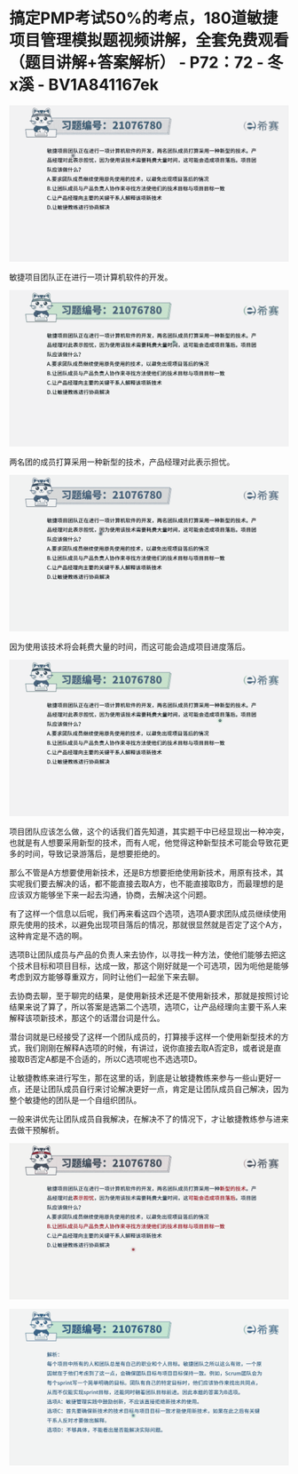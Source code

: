 # 搞定PMP考试50%的考点，180道敏捷项目管理模拟题视频讲解，全套免费观看（题目讲解+答案解析） - P72：72 - 冬x溪 - BV1A841167ek

![](img/77e56c3d7ccb5d9f4d4b9af50fc544bd_0.png)

敏捷项目团队正在进行一项计算机软件的开发。

![](img/77e56c3d7ccb5d9f4d4b9af50fc544bd_2.png)

两名团的成员打算采用一种新型的技术，产品经理对此表示担忧。

![](img/77e56c3d7ccb5d9f4d4b9af50fc544bd_4.png)

因为使用该技术将会耗费大量的时间，而这可能会造成项目进度落后。

![](img/77e56c3d7ccb5d9f4d4b9af50fc544bd_6.png)

项目团队应该怎么做，这个的话我们首先知道，其实题干中已经显现出一种冲突，也就是有人想要采用新型的技术，而有人呢，他觉得这种新型技术可能会导致花更多的时间，导致记录游落后，是想要拒绝的。

那么不管是A方想要使用新技术，还是B方想要拒绝使用新技术，用原有技术，其实呢我们要去解决的话，都不能直接去取A方，也不能直接取B方，而最理想的是应该双方能够坐下来一起去沟通，协商，去解决这个问题。

有了这样一个信息以后呢，我们再来看这四个选项，选项A要求团队成员继续使用原先使用的技术，以避免出现项目落后的情况，那就很显然就是否定了这个A方，这种肯定是不选的啊。

选项B让团队成员与产品的负责人来去协作，以寻找一种方法，使他们能够去把这个技术目标和项目目标，达成一致，那这个刚好就是一个可选项，因为呃他是能够考虑到双方能够尊重双方，同时让他们一起坐下来去聊。

去协商去聊，至于聊完的结果，是使用新技术还是不使用新技术，那就是按照讨论结果来说了算了，所以答案是选第二个选项，选项C，让产品经理向主要干系人来解释该项新技术，那这个的话潜台词是什么。

潜台词就是已经接受了这样一个团队成员的，打算接手这样一个使用新型技术的方式，我们刚刚在解释A选项的时候，有讲过，说你直接去取A否定B，或者说是直接取B否定A都是不合适的，所以C选项呢也不选选项D。

让敏捷教练来进行写生，那在这里的话，到底是让敏捷教练来参与一些山更好一点，还是让团队成员自行来讨论解决更好一点，肯定是让团队成员自己解决，因为整个敏捷他的团队是一个自组织团队。

一般来讲优先让团队成员自我解决，在解决不了的情况下，才让敏捷教练参与进来去做干预解析。

![](img/77e56c3d7ccb5d9f4d4b9af50fc544bd_8.png)

![](img/77e56c3d7ccb5d9f4d4b9af50fc544bd_9.png)